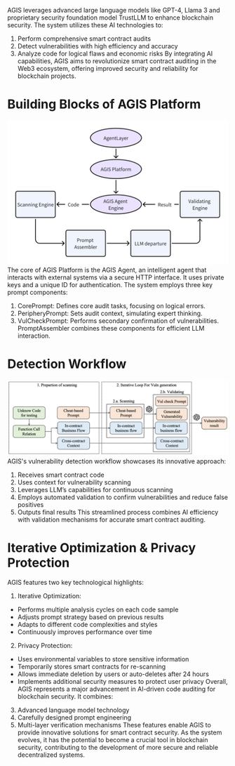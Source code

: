 AGIS leverages advanced large language models like GPT-4,  Llama 3 and proprietary security foundation model TrustLLM to enhance blockchain security. The system utilizes these AI technologies to:
1. Perform comprehensive smart contract audits
2. Detect vulnerabilities with high efficiency and accuracy
3. Analyze code for logical flaws and economic risks
By integrating AI capabilities, AGIS aims to revolutionize smart contract auditing in the Web3 ecosystem, offering improved security and reliability for blockchain projects.
# Building Blocks of AGIS Platform
![BuildingBlocksofAGISPlatform.png](./img/BuildingBlocksofAGISPlatform.png)
The core of AGIS Platform is the AGIS Agent, an intelligent agent that interacts with external systems via a secure HTTP interface. It uses private keys and a unique ID for authentication. The system employs three key prompt components:
1. CorePrompt: Defines core audit tasks, focusing on logical errors.
2. PeripheryPrompt: Sets audit context, simulating expert thinking.
3. VulCheckPrompt: Performs secondary confirmation of vulnerabilities.
PromptAssembler combines these components for efficient LLM interaction.
# Detection Workflow
![DetectionWorkflow](./img/DetectionWorkflow.png)
AGIS's vulnerability detection workflow showcases its innovative approach:
1. Receives smart contract code
2. Uses context for vulnerability scanning
3. Leverages LLM’s capabilities for continuous scanning
4. Employs automated validation to confirm vulnerabilities and reduce false positives
5. Outputs final results
This streamlined process combines AI efficiency with validation mechanisms for accurate smart contract auditing.
# Iterative Optimization & Privacy Protection
AGIS features two key technological highlights:
1. Iterative Optimization:
  - Performs multiple analysis cycles on each code sample
  - Adjusts prompt strategy based on previous results
  - Adapts to different code complexities and styles
  - Continuously improves performance over time
2. Privacy Protection:
  - Uses environmental variables to store sensitive information
  - Temporarily stores smart contracts for re-scanning
  - Allows immediate deletion by users or auto-deletes after 24 hours
  - Implements additional security measures to protect user privacy
Overall, AGIS represents a major advancement in AI-driven code auditing for blockchain security. It combines:
3. Advanced language model technology
4. Carefully designed prompt engineering
5. Multi-layer verification mechanisms
These features enable AGIS to provide innovative solutions for smart contract security. As the system evolves, it has the potential to become a crucial tool in blockchain security, contributing to the development of more secure and reliable decentralized systems.